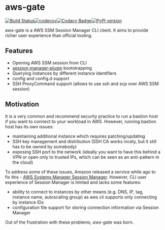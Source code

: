 # aws-gate
[![Build Status](https://travis-ci.org/xen0l/aws-gate.svg?branch=master)](https://travis-ci.org/xen0l/aws-gate)[![codecov](https://codecov.io/gh/xen0l/aws-gate/branch/master/graph/badge.svg)](https://codecov.io/gh/xen0l/aws-gate)[![Codacy Badge](https://api.codacy.com/project/badge/Grade/5f4385e925e34788a20e40b4a3319b2d)](https://app.codacy.com/app/xen0l/aws-gate?utm_source=github.com&utm_medium=referral&utm_content=xen0l/aws-gate&utm_campaign=Badge_Grade_Settings)[![PyPI version](https://badge.fury.io/py/aws-gate.svg)](https://badge.fury.io/py/aws-gate)


aws-gate is a AWS SSM Session Manager CLI client. It aims to provide richer user experience than official tooling.

## Features

* Opening AWS SSM session from CLI
* [session-manager-plugin](https://docs.aws.amazon.com/systems-manager/latest/userguide/session-manager-working-with-install-plugin.html) bootstrapping
* Querying instances by different instance identifiers
* config and config.d support
* SSH ProxyCommand support (allows to use ssh and scp over AWS SSM session)

## Motivation

It is a very common and recommend security practice to run a bastion host if you want to connect to your workload in AWS.
However, running bastion host has its own issues:

* maintaining additional instance which requires patching/updating
* SSH key management and distribution (SSH CA works nicely, but it still has to be owned by somebody)
* exposing SSH port to the network (ideally you want to have this behind a VPN or open only to trusted IPs, which can be seen as an anti-pattern in the cloud)

To address some of these issues, Amazon released a service while ago to fix this - [AWS Systems Manager Session Manager](https://docs.aws.amazon.com/systems-manager/latest/userguide/session-manager.html). However, CLI user experience of Session Manager is limited and lacks some features:

* ability to connect to instances by other means (e.g. DNS, IP, tag, instance name, autoscaling group) as aws cli supports only connecting by instance IDs
* configuration file support for storing connection information via Session Manager

Out of the frustration with these problems, _aws-gate_ was born.
